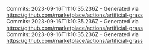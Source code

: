 Commits: 2023-09-16T11:10:35.236Z - Generated via https://github.com/marketplace/actions/artificial-grass
<br>
Commits: 2023-09-16T11:10:35.236Z - Generated via https://github.com/marketplace/actions/artificial-grass
<br>
Commits: 2023-09-16T11:10:35.236Z - Generated via https://github.com/marketplace/actions/artificial-grass
<br>
